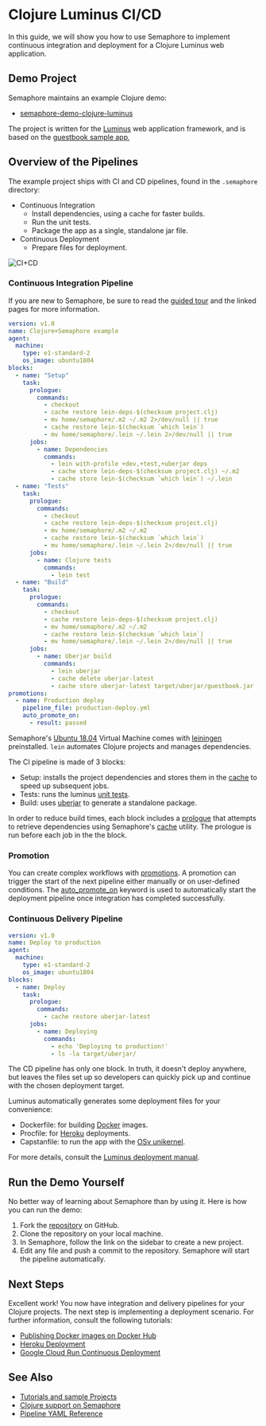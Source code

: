 # Clojure Luminus CI/CD

In this guide, we will show you how to use Semaphore to implement
continuous integration and deployment for a Clojure Luminus web application.

## Demo Project

Semaphore maintains an example Clojure demo:

  - [semaphore-demo-clojure-luminus](https://github.com/semaphoreci-demos/semaphore-demo-clojure-luminus)

The project is written for the [Luminus](http://www.luminusweb.net/) web 
application framework, and is based on the 
[guestbook sample app](http://www.luminusweb.net/docs#guestbook_application),

## Overview of the Pipelines

The example project ships with CI and CD pipelines, found in 
the `.semaphore` directory:

  - Continuous Integration
      - Install dependencies, using a cache for faster builds.
      - Run the unit tests.
      - Package the app as a single, standalone jar file.
  - Continuous Deployment
      - Prepare files for deployment.

![CI+CD](https://raw.githubusercontent.com/semaphoreci-demos/semaphore-demo-clojure-luminus/master/.semaphore/semaphore-demo-clojure-luminus-cicd.png)


### Continuous Integration Pipeline

If you are new to Semaphore, be sure to read the 
[guided tour](https://docs.semaphoreci.com/category/56-guided-tour) 
and the linked pages for more information.

``` yaml
version: v1.0
name: Clojure+Semaphore example
agent:
  machine:
    type: e1-standard-2
    os_image: ubuntu1804
blocks:
  - name: "Setup"
    task:
      prologue:
        commands:
          - checkout
          - cache restore lein-deps-$(checksum project.clj)
          - mv home/semaphore/.m2 ~/.m2 2>/dev/null || true
          - cache restore lein-$(checksum `which lein`)
          - mv home/semaphore/.lein ~/.lein 2>/dev/null || true
      jobs:
        - name: Dependencies
          commands:
            - lein with-profile +dev,+test,+uberjar deps
            - cache store lein-deps-$(checksum project.clj) ~/.m2
            - cache store lein-$(checksum `which lein`) ~/.lein
  - name: "Tests"
    task:
      prologue:
        commands:
          - checkout
          - cache restore lein-deps-$(checksum project.clj)
          - mv home/semaphore/.m2 ~/.m2
          - cache restore lein-$(checksum `which lein`)
          - mv home/semaphore/.lein ~/.lein 2>/dev/null || true
      jobs:
        - name: Clojure tests
          commands:
            - lein test
  - name: "Build"
    task:
      prologue:
        commands:
          - checkout
          - cache restore lein-deps-$(checksum project.clj)
          - mv home/semaphore/.m2 ~/.m2
          - cache restore lein-$(checksum `which lein`)
          - mv home/semaphore/.lein ~/.lein 2>/dev/null || true
      jobs:
        - name: Uberjar build
          commands:
            - lein uberjar
            - cache delete uberjar-latest
            - cache store uberjar-latest target/uberjar/guestbook.jar
promotions:
  - name: Production deploy
    pipeline_file: production-deploy.yml
    auto_promote_on:
      - result: passed
```

Semaphore's
[Ubuntu 18.04](https://docs.semaphoreci.com/article/32-ubuntu-1804-image)
Virtual Machine comes with [leiningen](https://leiningen.org/)
preinstalled. `lein` automates Clojure projects and manages
dependencies.

The CI pipeline is made of 3 blocks:

  - Setup: installs the project dependencies and stores them in the
    [cache](https://docs.semaphoreci.com/article/54-toolbox-reference#cache)
    to speed up subsequent jobs.
  - Tests: runs the luminus 
    [unit tests](http://www.luminusweb.net/docs/testing.html).
  - Build: uses [uberjar](https://imagej.net/Uber-JAR) to generate a
    standalone package.

In order to reduce build times, each block includes a 
[prologue](https://docs.semaphoreci.com/article/50-pipeline-yaml#prologue)
that attempts to retrieve dependencies using Semaphore's
[cache](https://docs.semaphoreci.com/article/54-toolbox-reference#cache)
utility.
The prologue is run before each job in the the block.

### Promotion

You can create complex workflows with
[promotions](https://docs.semaphoreci.com/article/67-deploying-with-promotions).
A promotion can trigger the start of the next pipeline either manually
or on user-defined conditions. The
[auto_promote_on](https://docs.semaphoreci.com/article/50-pipeline-yaml#auto_promote_on)
keyword is used to automatically start the deployment pipeline once
integration has completed successfully.

### Continuous Delivery Pipeline

``` yaml
version: v1.0
name: Deploy to production
agent:
  machine:
    type: e1-standard-2
    os_image: ubuntu1804
blocks:
  - name: Deploy
    task:
      prologue:
        commands:
          - cache restore uberjar-latest
      jobs:
        - name: Deploying
          commands:
            - echo 'Deploying to production!'
            - ls -la target/uberjar/
```

The CD pipeline has only one block. In truth, it doesn't deploy anywhere,
but leaves the files set up so developers can quickly
pick up and continue with the chosen deployment target.

Luminus automatically generates some deployment files for your
convenience:

  - Dockerfile: for building [Docker](https://www.docker.com/) images.
  - Procfile: for [Heroku](https://www.heroku.com) deployments.
  - Capstanfile: to run the app with the 
    [OSv unikernel](http://osv.io/).

For more details, consult the 
[Luminus deployment manual](http://www.luminusweb.net/docs/deployment.html).

## Run the Demo Yourself

No better way of learning about Semaphore than by using it. Here is how
you can run the demo:

1.  Fork the
    [repository](https://github.com/semaphoreci-demos/semaphore-demo-clojure-luminus)
    on GitHub.
2.  Clone the repository on your local machine.
3.  In Semaphore, follow the link on the sidebar to create a new
    project.
4.  Edit any file and push a commit to the repository. Semaphore will
    start the pipeline automatically.

## Next Steps

Excellent work\! You now have integration and delivery pipelines for
your Clojure projects. The next step is implementing a deployment scenario. 
For further information, consult the following tutorials:

  - [Publishing Docker images on Docker Hub](https://docs.semaphoreci.com/article/70-dockerhub)
  - [Heroku Deployment](https://docs.semaphoreci.com/article/100-heroku-deployment)
  - [Google Cloud Run Continuous Deployment](https://docs.semaphoreci.com/article/128-google-cloud-run-cicd)

## See Also

  - [Tutorials and sample Projects](https://docs.semaphoreci.com/article/123-tutorials-and-example-projects)
  - [Clojure support on Semaphore](https://docs.semaphoreci.com/article/112-language-clojure)
  - [Pipeline YAML Reference](https://docs.semaphoreci.com/article/50-pipeline-yaml)
